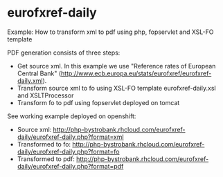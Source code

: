 # eurofxref-daily
Example: How to transform xml to pdf using php, fopservlet and XSL-FO template

PDF generation consists of three steps:
- Get source xml. In this example we use "Reference rates of European Central Bank" (http://www.ecb.europa.eu/stats/eurofxref/eurofxref-daily.xml). 
- Transform source xml to fo using XSL-FO template eurofxref-daily.xsl and XSLTProcessor
- Transform fo to pdf using fopservlet deployed on tomcat

See working example deployed on openshift:
- Source xml: http://php-bystrobank.rhcloud.com/eurofxref-daily/eurofxref-daily.php?format=xml
- Transformed to fo: http://php-bystrobank.rhcloud.com/eurofxref-daily/eurofxref-daily.php?format=fo
- Transformed to pdf: http://php-bystrobank.rhcloud.com/eurofxref-daily/eurofxref-daily.php?format=pdf
